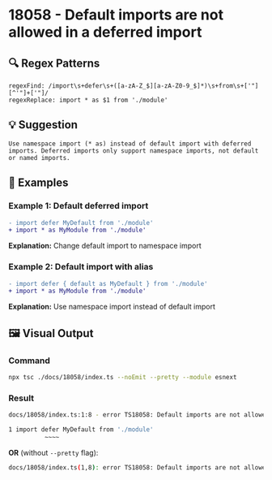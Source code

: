 # 18058 - Default imports are not allowed in a deferred import

## 🔍 Regex Patterns
```regex
regexFind: /import\s+defer\s+([a-zA-Z_$][a-zA-Z0-9_$]*)\s+from\s+['"][^'"]+['"]/
regexReplace: import * as $1 from './module'
```

## 💡 Suggestion
```text
Use namespace import (* as) instead of default import with deferred imports. Deferred imports only support namespace imports, not default or named imports.
```

## 📝 Examples

### Example 1: Default deferred import
```diff
- import defer MyDefault from './module'
+ import * as MyModule from './module'
```

**Explanation:** Change default import to namespace import

### Example 2: Default import with alias
```diff
- import defer { default as MyDefault } from './module'
+ import * as MyModule from './module'
```

**Explanation:** Use namespace import instead of default import

## 🖼️ Visual Output
### Command
```bash
npx tsc ./docs/18058/index.ts --noEmit --pretty --module esnext
```

### Result
```bash
docs/18058/index.ts:1:8 - error TS18058: Default imports are not allowed in a deferred import.

1 import defer MyDefault from './module'
          ~~~~
```

**OR** (without `--pretty` flag):

```bash
docs/18058/index.ts(1,8): error TS18058: Default imports are not allowed in a deferred import.
```
